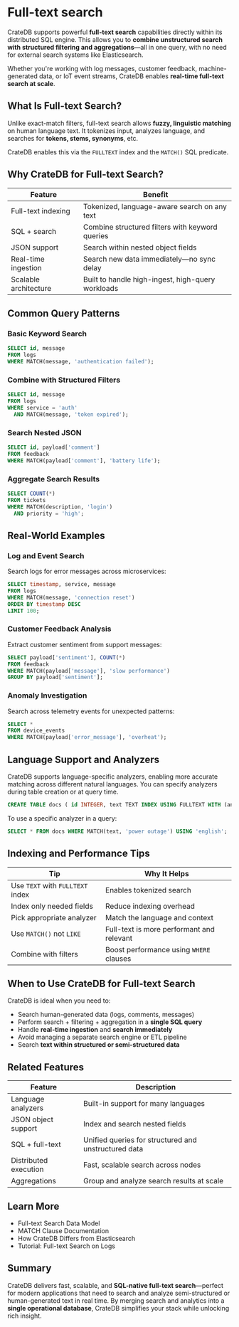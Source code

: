 # Full-text search

CrateDB supports powerful **full-text search** capabilities directly within its distributed SQL engine. This allows you to **combine unstructured search with structured filtering and aggregations**—all in one query, with no need for external search systems like Elasticsearch.

Whether you're working with log messages, customer feedback, machine-generated data, or IoT event streams, CrateDB enables **real-time full-text search at scale**.

## What Is Full-text Search?

Unlike exact-match filters, full-text search allows **fuzzy, linguistic matching** on human language text. It tokenizes input, analyzes language, and searches for **tokens, stems, synonyms**, etc.

CrateDB enables this via the `FULLTEXT` index and the `MATCH()` SQL predicate.

## Why CrateDB for Full-text Search?

| Feature               | Benefit                                           |
| --------------------- | ------------------------------------------------- |
| Full-text indexing    | Tokenized, language-aware search on any text      |
| SQL + search          | Combine structured filters with keyword queries   |
| JSON support          | Search within nested object fields                |
| Real-time ingestion   | Search new data immediately—no sync delay         |
| Scalable architecture | Built to handle high-ingest, high-query workloads |

## Common Query Patterns

### Basic Keyword Search

```sql
SELECT id, message
FROM logs
WHERE MATCH(message, 'authentication failed');
```

### Combine with Structured Filters

```sql
SELECT id, message
FROM logs
WHERE service = 'auth'
  AND MATCH(message, 'token expired');
```

### Search Nested JSON

```sql
SELECT id, payload['comment']
FROM feedback
WHERE MATCH(payload['comment'], 'battery life');
```

### Aggregate Search Results

```sql
SELECT COUNT(*)
FROM tickets
WHERE MATCH(description, 'login')
  AND priority = 'high';
```

## Real-World Examples

### Log and Event Search

Search logs for error messages across microservices:

```sql
SELECT timestamp, service, message
FROM logs
WHERE MATCH(message, 'connection reset')
ORDER BY timestamp DESC
LIMIT 100;
```

### Customer Feedback Analysis

Extract customer sentiment from support messages:

```sql
SELECT payload['sentiment'], COUNT(*)
FROM feedback
WHERE MATCH(payload['message'], 'slow performance')
GROUP BY payload['sentiment'];
```

### Anomaly Investigation

Search across telemetry events for unexpected patterns:

```sql
SELECT *
FROM device_events
WHERE MATCH(payload['error_message'], 'overheat');
```

## Language Support and Analyzers

CrateDB supports language-specific analyzers, enabling more accurate matching across different natural languages. You can specify analyzers during table creation or at query time.

```sql
CREATE TABLE docs ( id INTEGER, text TEXT INDEX USING FULLTEXT WITH (analyzer = 'english') ); 
```

To use a specific analyzer in a query:

```sql
SELECT * FROM docs WHERE MATCH(text, 'power outage') USING 'english';
```

## Indexing and Performance Tips

| Tip                              | Why It Helps                              |
| -------------------------------- | ----------------------------------------- |
| Use `TEXT` with `FULLTEXT` index | Enables tokenized search                  |
| Index only needed fields         | Reduce indexing overhead                  |
| Pick appropriate analyzer        | Match the language and context            |
| Use `MATCH()` not `LIKE`         | Full-text is more performant and relevant |
| Combine with filters             | Boost performance using `WHERE` clauses   |

## When to Use CrateDB for Full-text Search

CrateDB is ideal when you need to:

* Search human-generated data (logs, comments, messages)
* Perform search + filtering + aggregation in a **single SQL query**
* Handle **real-time ingestion** and **search immediately**
* Avoid managing a separate search engine or ETL pipeline
* Search **text within structured or semi-structured data**

## Related Features

| Feature               | Description                                          |
| --------------------- | ---------------------------------------------------- |
| Language analyzers    | Built-in support for many languages                  |
| JSON object support   | Index and search nested fields                       |
| SQL + full-text       | Unified queries for structured and unstructured data |
| Distributed execution | Fast, scalable search across nodes                   |
| Aggregations          | Group and analyze search results at scale            |

## Learn More

* Full-text Search Data Model
* MATCH Clause Documentation
* How CrateDB Differs from Elasticsearch
* Tutorial: Full-text Search on Logs

## Summary

CrateDB delivers fast, scalable, and **SQL-native full-text search**—perfect for modern applications that need to search and analyze semi-structured or human-generated text in real time. By merging search and analytics into a **single operational database**, CrateDB simplifies your stack while unlocking rich insight.
